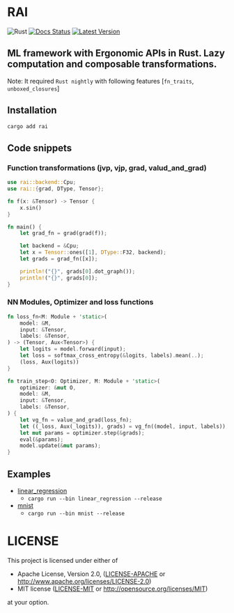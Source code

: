 # RAI

![Rust](https://github.com/cksac/rai/workflows/Rust/badge.svg)
[![Docs Status](https://docs.rs/rai/badge.svg)](https://docs.rs/rai)
[![Latest Version](https://img.shields.io/crates/v/rai.svg)](https://crates.io/crates/rai)

ML framework with Ergonomic APIs in Rust. Lazy computation and composable transformations.
---
Note: It required `Rust nightly` with following features [`fn_traits`, `unboxed_closures`]

## Installation
```sh
cargo add rai
```

## Code snippets
### Function transformations (jvp, vjp, grad, valud_and_grad)
```rust
use rai::backend::Cpu;
use rai::{grad, DType, Tensor};

fn f(x: &Tensor) -> Tensor {
    x.sin()
}

fn main() {
    let grad_fn = grad(grad(f));

    let backend = &Cpu;
    let x = Tensor::ones([1], DType::F32, backend);
    let grads = grad_fn([x]);

    println!("{}", grads[0].dot_graph());
    println!("{}", grads[0]);
}
```

### NN Modules, Optimizer and loss functions
```rust
fn loss_fn<M: Module + 'static>(
    model: &M,
    input: &Tensor,
    labels: &Tensor,
) -> (Tensor, Aux<Tensor>) {
    let logits = model.forward(input);
    let loss = softmax_cross_entropy(&logits, labels).mean(..);
    (loss, Aux(logits))
}

fn train_step<O: Optimizer, M: Module + 'static>(
    optimizer: &mut O,
    model: &M,
    input: &Tensor,
    labels: &Tensor,
) {
    let vg_fn = value_and_grad(loss_fn);
    let ((_loss, Aux(_logits)), grads) = vg_fn((model, input, labels));
    let mut params = optimizer.step(&grads);
    eval(&params);
    model.update(&mut params);
}
```

## Examples
- [linear_regression](https://github.com/cksac/rai/blob/main/examples/linear_regression/src/main.rs)
    - `cargo run --bin linear_regression --release`
- [mnist](https://github.com/cksac/rai/blob/main/examples/mnist/src/main.rs)
    - `cargo run --bin mnist --release`



# LICENSE

This project is licensed under either of

- Apache License, Version 2.0, ([LICENSE-APACHE](LICENSE-APACHE) or
  http://www.apache.org/licenses/LICENSE-2.0)
- MIT license ([LICENSE-MIT](LICENSE-MIT) or
  http://opensource.org/licenses/MIT)

at your option.
